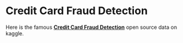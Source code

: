 # Credit Card Fraud Detection

Here is the famous [__Credit Card Fraud Detection__](https://www.kaggle.com/mlg-ulb/creditcardfraud) open source data on kaggle. 
